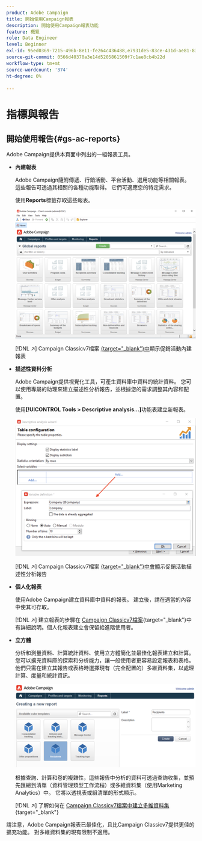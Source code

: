 ```yaml
---
product: Adobe Campaign
title: 開始使用Campaign報表
description: 開始使用Campaign報表功能
feature: 概覽
role: Data Engineer
level: Beginner
exl-id: 95ed0369-7215-496b-8e11-fe264c436488,e7931de5-83ce-431d-ae81-83793d257550
source-git-commit: 0566d40370a3e14d5205861509f7c1ae8cb4b22d
workflow-type: tm+mt
source-wordcount: '374'
ht-degree: 0%

---
```


# 指標與報吿

## 開始使用報告{#gs-ac-reports}

Adobe Campaign提供本頁面中列出的一組報表工具。

* **內建報表**

   Adobe Campaign隨附傳遞、行銷活動、平台活動、選用功能等相關報表。 這些報告可透過其相關的各種功能取得。 它們可適應您的特定需求。

   使用&#x200B;**Reports**&#x200B;標籤存取這些報表。

   ![](assets/built-in-reports.png)

   [!DNL :arrow_upper_right:] Campaign Classicv7檔案 [{target=&quot;_blank&quot;}中](https://experienceleague.adobe.com/docs/campaign-classic/using/reporting/accessing-built-in-reports/about-campaign-built-in-reports.html)顯示促銷活動內建報表

* **描述性資料分析**

   Adobe Campaign提供視覺化工具，可產生資料庫中資料的統計資料。 您可以使用專屬的助理來建立描述性分析報告，並根據您的需求調整其內容和配置。

   使用&#x200B;**[!UICONTROL Tools > Descriptive analysis...]**&#x200B;功能表建立新報表。

   ![](assets/desc-analysis-report.png)

   [!DNL :arrow_upper_right:] Campaign Classicv7檔案 [{target=&quot;_blank&quot;}中會顯](https://experienceleague.adobe.com/docs/campaign-classic/using/reporting/analyzing-populations/about-descriptive-analysis.html)示促銷活動描述性分析報告

* **個人化報表**

   使用Adobe Campaign建立資料庫中資料的報表。 建立後，請在適當的內容中使其可存取。

   [!DNL :arrow_upper_right:] 建立報表的步驟在 [Campaign Classicv7檔案](https://experienceleague.adobe.com/docs/campaign-classic/using/reporting/creating-new-reports/about-reports-creation-in-campaign.html){target=&quot;_blank&quot;}中有詳細說明。個人化報表建立會保留給進階使用者。

* **立方體**

   分析和測量資料、計算統計資料、使用立方體簡化並最佳化報表建立和計算。  您可以擴充資料庫的探索和分析能力，讓一般使用者更容易設定報表和表格。 他們只需在建立其報告或表格時選擇現有（完全配置的）多維資料集，以處理計算、度量和統計資訊。

   ![](assets/create-a-report.png)

   根據查詢、計算和卷的複雜性，這些報告中分析的資料可透過查詢收集，並預先匯總到清單（資料管理類型工作流程）或多維資料集（使用Marketing Analytics）中。 它將以透視表或組清單的形式顯示。

   [!DNL :arrow_upper_right:] 了解如何在 [Campaign Classicv7檔案中建立多維資料集](https://experienceleague.adobe.com/docs/campaign-classic/using/reporting/designing-reports-with-cubes/about-cubes.html){target=&quot;_blank&quot;}


請注意，Adobe Campaign報表已最佳化，且比Campaign Classicv7提供更佳的擴充功能。 對多維資料集的現有限制不適用。

